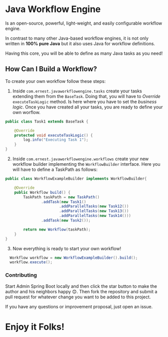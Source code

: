 # Java Workflow Engine

Is an open-source, powerful, light-weight, and easily configurable workflow engine.

In contrast to many other Java-based workflow engines, it is not only written in **100% pure Java** but it also uses Java for workflow definitions.

Having this core, you will be able to define as many Java tasks as you need!

## How Can I Build a Workflow?

To create your own workflow follow these steps:

1. Inside `com.ernest.javaworkflowengine.tasks` create your tasks extending them from the `BaseTask`. Doing that, you will have to *Override* `executeTaskLogic` method. Is here where you have to set the *business logic*. Once you have created all your tasks, you are ready to define your own worflow.

```java
public class Task1 extends BaseTask {

    @Override
    protected void executeTaskLogic() {
        log.info("Executing Task 1");
    }
}
```

2. Inside `com.ernest.javaworkflowengine.workflows` create your new workflow builder implementing the `WorkflowBuilder` interface. Here you will have to define a TaskPath as follows:

```java
public class WorkflowExampleBuilder implements WorkflowBuilder{

    @Override
    public Workflow build() {
        TaskPath taskPath = new TaskPath()
                .addTask(new Task1()
                        .addParallelTasks(new Task12())
                        .addParallelTasks(new Task13())
                        .addParallelTasks(new Task14()))
                .addTask(new Task2());

        return new Workflow(taskPath);
    }
}
```

3. Now everything is ready to start your own workflow!

```java
  Workflow workflow = new WorkflowExampleBuilder().build();
  workflow.execute();
```

### Contributing
Start Admin Spring Boot locally and then click the star button to make the author and his neighbors happy :blush:. Then fork the repository and submit a pull request for whatever change you want to be added to this project.

If you have any questions or improvement proposal, just open an issue.

# Enjoy it Folks!

